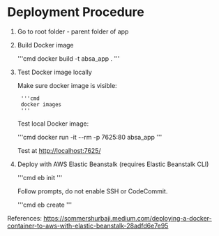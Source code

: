 # Deployment Procedure

1. Go to root folder - parent folder of app

2. Build Docker image

    '''cmd
    docker build -t absa_app .
    '''

3. Test Docker image locally

    Make sure docker image is visible:

        '''cmd
        docker images
        '''
    
    Test local Docker image:

    '''cmd
    docker run -it --rm -p 7625:80 absa_app
    '''

    Test at <http://localhost:7625/>

4. Deploy with AWS Elastic Beanstalk (requires Elastic Beanstalk CLI)

    '''cmd
    eb init
    '''

    Follow prompts, do not enable SSH or CodeCommit.

    '''cmd
    eb create
    '''

References:
https://sommershurbaji.medium.com/deploying-a-docker-container-to-aws-with-elastic-beanstalk-28adfd6e7e95